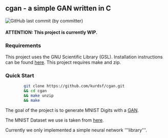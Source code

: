## cgan - a simple GAN written in C     
![GitHub last commit (by committer)](https://img.shields.io/github/last-commit/kurdsf/cgan?style=plastic)
#### ATTENTION: This project is currently WIP.

### Requirements
This project uses the GNU Scientific Library (GSL). 
Installation instructions can be found [here](https://www.gnu.org/software/gsl/#downloading).
This project requires make and zip.

### Quick Start
```bash 
        git clone https://github.com/kurdsf/cgan.git 
        && cd cgan 
        && make unzip
        && make 
```

The goal of the project is to generate MNIST Digits with 
a [GAN](https://en.wikipedia.org/wiki/Generative_adversarial_network).

The MNIST Dataset we use is taken from [here](https://pjreddie.com/projects/mnist-in-csv/).

Currently we only implemented a simple neural network '''library'''.










